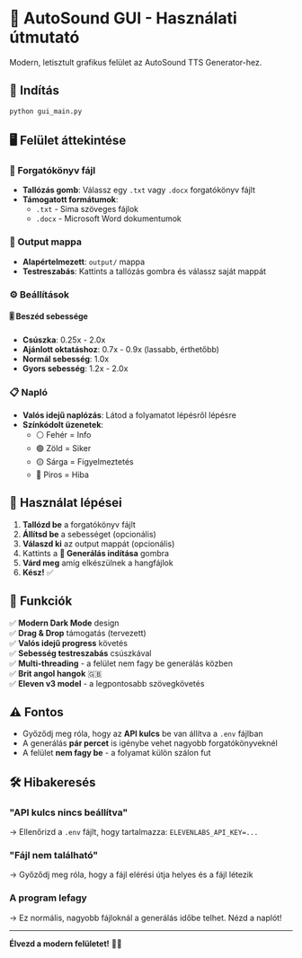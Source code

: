 # 🎨 AutoSound GUI - Használati útmutató

Modern, letisztult grafikus felület az AutoSound TTS Generator-hez.

## 🚀 Indítás

```bash
python gui_main.py
```

## 🖥️ Felület áttekintése

### 📄 Forgatókönyv fájl
- **Tallózás gomb**: Válassz egy `.txt` vagy `.docx` forgatókönyv fájlt
- **Támogatott formátumok**: 
  - `.txt` - Sima szöveges fájlok
  - `.docx` - Microsoft Word dokumentumok

### 💾 Output mappa
- **Alapértelmezett**: `output/` mappa
- **Testreszabás**: Kattints a tallózás gombra és válassz saját mappát

### ⚙️ Beállítások

#### 🎚️ Beszéd sebessége
- **Csúszka**: 0.25x - 2.0x
- **Ajánlott oktatáshoz**: 0.7x - 0.9x (lassabb, érthetőbb)
- **Normál sebesség**: 1.0x
- **Gyors sebesség**: 1.2x - 2.0x

### 📋 Napló
- **Valós idejű naplózás**: Látod a folyamatot lépésről lépésre
- **Színkódolt üzenetek**:
  - ⚪ Fehér = Info
  - 🟢 Zöld = Siker
  - 🟡 Sárga = Figyelmeztetés
  - 🔴 Piros = Hiba

## 🎯 Használat lépései

1. **Tallózd be** a forgatókönyv fájlt
2. **Állítsd be** a sebességet (opcionális)
3. **Válaszd ki** az output mappát (opcionális)
4. Kattints a **🚀 Generálás indítása** gombra
5. **Várd meg** amíg elkészülnek a hangfájlok
6. **Kész!** ✅

## 🎨 Funkciók

✅ **Modern Dark Mode** design  
✅ **Drag & Drop** támogatás (tervezett)  
✅ **Valós idejű progress** követés  
✅ **Sebesség testreszabás** csúszkával  
✅ **Multi-threading** - a felület nem fagy be generálás közben  
✅ **Brit angol hangok** 🇬🇧  
✅ **Eleven v3 model** - a legpontosabb szövegkövetés  

## ⚠️ Fontos

- Győződj meg róla, hogy az **API kulcs** be van állítva a `.env` fájlban
- A generálás **pár percet** is igénybe vehet nagyobb forgatókönyveknél
- A felület **nem fagy be** - a folyamat külön szálon fut

## 🛠️ Hibakeresés

### "API kulcs nincs beállítva"
→ Ellenőrizd a `.env` fájlt, hogy tartalmazza: `ELEVENLABS_API_KEY=...`

### "Fájl nem található"
→ Győződj meg róla, hogy a fájl elérési útja helyes és a fájl létezik

### A program lefagy
→ Ez normális, nagyobb fájloknál a generálás időbe telhet. Nézd a naplót!

---

**Élvezd a modern felületet!** 🎵✨
